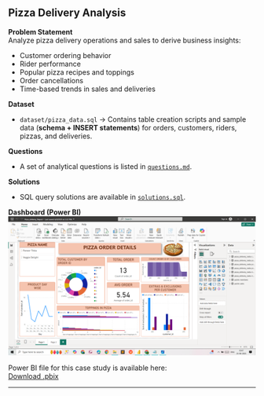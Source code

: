 ## Pizza Delivery Analysis  

**Problem Statement**  
Analyze pizza delivery operations and sales to derive business insights:  
- Customer ordering behavior  
- Rider performance  
- Popular pizza recipes and toppings  
- Order cancellations  
- Time-based trends in sales and deliveries  

**Dataset**  
- `dataset/pizza_data.sql` → Contains table creation scripts and sample data (**schema + INSERT statements**) for orders, customers, riders, pizzas, and deliveries.  

**Questions**  
- A set of analytical questions is listed in [`questions.md`](PizzaQuestions.md).  

**Solutions**  
- SQL query solutions are available in [`solutions.sql`](pizzasolution.sql).  

**Dashboard (Power BI)**  
![Pizza Delivery Screenshot](Pizza_Delivery_Case_Study\Visual_Representation.png)  

Power BI file for this case study is available here:  
[Download .pbix](Pizza_Delivery_Case_Study/Dashboard/Pizza_delivery_Report.pbix)

---
